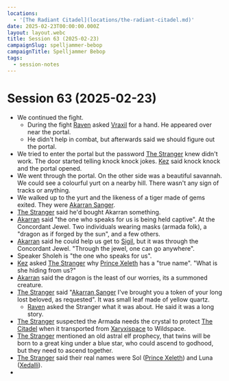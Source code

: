 ```yaml
---
locations:
  - '[The Radiant Citadel](locations/the-radiant-citadel.md)'
date: 2025-02-23T00:00:00.000Z
layout: layout.webc
title: Session 63 (2025-02-23)
campaignSlug: spelljammer-bebop
campaignTitle: Spelljammer Bebop
tags:
  - session-notes
---
```

# Session 63 (2025-02-23)

- We continued the fight.
	- During the fight [Raven](pcs/raven.md) asked [Vraxil](npcs/vraxil-of-the-twilight.md) for a hand. He appeared over near the portal.
	- He didn't help in combat, but afterwards said we should figure out the portal.
- We tried to enter the portal but the password [The Stranger](npcs/the-stranger.md) knew didn't work. The door started telling knock knock jokes. [Kez](pcs/kez-bardaux.md) said knock knock and the portal opened.
- We went through the portal. On the other side was a beautiful savannah. We could see a colourful yurt on a nearby hill. There wasn't any sign of tracks or anything.
- We walked up to the yurt and the likeness of a tiger made of gems exited. They were [Akarran Sanger](npcs/akarran-sanger.md).
- [The Stranger](npcs/the-stranger.md) said he'd bought Akarran something.
- [Akarran](npcs/akarran-sanger.md) said "the one who speaks for us is being held captive". At the Concordant Jewel. Two individuals wearing masks (armada folk), a "dragon as if forged by the sun", and a few others.
- [Akarran](npcs/akarran-sanger.md) said he could help us get to [Sigil](locations/sigil.md), but it was through the Concordant Jewel. "Through the jewel, one can go anywhere".
- Speaker Sholeh is "the one who speaks for us".
- [Kez](pcs/kez-bardaux.md) asked [The Stranger](npcs/the-stranger.md) why [Prince Xeleth](npcs/prince-xeleth.md) has a "true name". "What is she hiding from us?"
- [Akarran](npcs/akarran-sanger.md) said the dragon is the least of our worries, its a summoned creature.
- [The Stranger](npcs/the-stranger.md) said "[Akarran Sanger](npcs/akarran-sanger.md) I've brought you a token of your long lost beloved, as requested". It was small leaf made of yellow quartz.
	- [Raven](pcs/raven.md) asked the Stranger what it was about. He said it was a long story.
- [The Stranger](npcs/the-stranger.md) suspected the Armada needs the crystal to protect [The Citadel](locations/the-citadel.md) when it transported from [Xaryxispace](locations/xaryxispace.md) to Wildspace.
- [The Stranger](npcs/the-stranger.md) mentioned an old astral elf prophecy, that twins will be born to a great king under a blue star, who could ascend to godhood, but they need to ascend together.
- [The Stranger](npcs/the-stranger.md) said their real names were Sol ([Prince Xeleth](npcs/prince-xeleth.md)) and Luna ([Xedalli](npcs/princess-xedalli.md)).
- 
